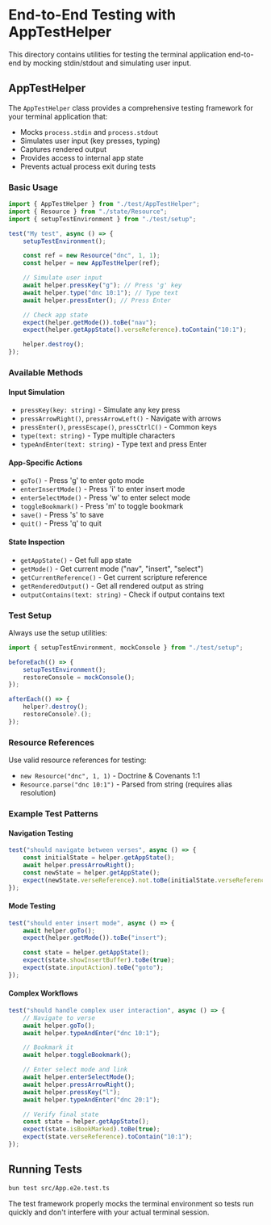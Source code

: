 # End-to-End Testing with AppTestHelper

This directory contains utilities for testing the terminal application end-to-end by mocking stdin/stdout and simulating user input.

## AppTestHelper

The `AppTestHelper` class provides a comprehensive testing framework for your terminal application that:

-   Mocks `process.stdin` and `process.stdout`
-   Simulates user input (key presses, typing)
-   Captures rendered output
-   Provides access to internal app state
-   Prevents actual process exit during tests

### Basic Usage

```typescript
import { AppTestHelper } from "./test/AppTestHelper";
import { Resource } from "./state/Resource";
import { setupTestEnvironment } from "./test/setup";

test("My test", async () => {
    setupTestEnvironment();

    const ref = new Resource("dnc", 1, 1);
    const helper = new AppTestHelper(ref);

    // Simulate user input
    await helper.pressKey("g"); // Press 'g' key
    await helper.type("dnc 10:1"); // Type text
    await helper.pressEnter(); // Press Enter

    // Check app state
    expect(helper.getMode()).toBe("nav");
    expect(helper.getAppState().verseReference).toContain("10:1");

    helper.destroy();
});
```

### Available Methods

#### Input Simulation

-   `pressKey(key: string)` - Simulate any key press
-   `pressArrowRight()`, `pressArrowLeft()` - Navigate with arrows
-   `pressEnter()`, `pressEscape()`, `pressCtrlC()` - Common keys
-   `type(text: string)` - Type multiple characters
-   `typeAndEnter(text: string)` - Type text and press Enter

#### App-Specific Actions

-   `goTo()` - Press 'g' to enter goto mode
-   `enterInsertMode()` - Press 'i' to enter insert mode
-   `enterSelectMode()` - Press 'w' to enter select mode
-   `toggleBookmark()` - Press 'm' to toggle bookmark
-   `save()` - Press 's' to save
-   `quit()` - Press 'q' to quit

#### State Inspection

-   `getAppState()` - Get full app state
-   `getMode()` - Get current mode ("nav", "insert", "select")
-   `getCurrentReference()` - Get current scripture reference
-   `getRenderedOutput()` - Get all rendered output as string
-   `outputContains(text: string)` - Check if output contains text

### Test Setup

Always use the setup utilities:

```typescript
import { setupTestEnvironment, mockConsole } from "./test/setup";

beforeEach(() => {
    setupTestEnvironment();
    restoreConsole = mockConsole();
});

afterEach(() => {
    helper?.destroy();
    restoreConsole?.();
});
```

### Resource References

Use valid resource references for testing:

-   `new Resource("dnc", 1, 1)` - Doctrine & Covenants 1:1
-   `Resource.parse("dnc 10:1")` - Parsed from string (requires alias resolution)

### Example Test Patterns

#### Navigation Testing

```typescript
test("should navigate between verses", async () => {
    const initialState = helper.getAppState();
    await helper.pressArrowRight();
    const newState = helper.getAppState();
    expect(newState.verseReference).not.toBe(initialState.verseReference);
});
```

#### Mode Testing

```typescript
test("should enter insert mode", async () => {
    await helper.goTo();
    expect(helper.getMode()).toBe("insert");

    const state = helper.getAppState();
    expect(state.showInsertBuffer).toBe(true);
    expect(state.inputAction).toBe("goto");
});
```

#### Complex Workflows

```typescript
test("should handle complex user interaction", async () => {
    // Navigate to verse
    await helper.goTo();
    await helper.typeAndEnter("dnc 10:1");

    // Bookmark it
    await helper.toggleBookmark();

    // Enter select mode and link
    await helper.enterSelectMode();
    await helper.pressArrowRight();
    await helper.pressKey("l");
    await helper.typeAndEnter("dnc 20:1");

    // Verify final state
    const state = helper.getAppState();
    expect(state.isBookMarked).toBe(true);
    expect(state.verseReference).toContain("10:1");
});
```

## Running Tests

```bash
bun test src/App.e2e.test.ts
```

The test framework properly mocks the terminal environment so tests run quickly and don't interfere with your actual terminal session.
